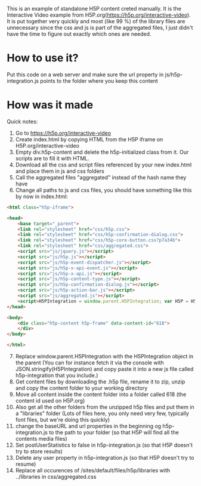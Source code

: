 This is an example of standalone H5P content creted manually. It is the Interactive Video example from H5P.org(https://h5p.org/interactive-video). It is put together very quickly and most (like 99 %) of the library files are unnecessary since the css and js is part of the aggregated files, I just didn't have the time to figure out exactly which ones are needed.

# How to use it?
Put this code on a web server and make sure the url property in js/h5p-integration.js points to the folder where you keep this content

# How was it made
Quick notes:
1. Go to https://h5p.org/interactive-video
2. Create index.html by copying HTML from the H5P iframe on H5P.org/interactive-video
3. Empty div.h5p-content and delete the h5p-initialized class from it. Our scripts are to fill it with HTML.
4. Download all the css and script files referenced by your new index.html and place them in js and css folders
5. Call the aggregated files "aggregated" instead of the hash name they have
6. Change all paths to js and css files, you should have something like this by now in index.html:

```html
<html class="h5p-iframe">

<head>
    <base target="_parent">
    <link rel="stylesheet" href="css/h5p.css">
    <link rel="stylesheet" href="css/h5p-confirmation-dialog.css">
    <link rel="stylesheet" href="css/h5p-core-button.css?p7a34b">
    <link rel="stylesheet" href="css/aggregated.css">
    <script src="js/jquery.js"></script>
    <script src="js/h5p.js"></script>
    <script src="js/h5p-event-dispatcher.js"></script>
    <script src="js/h5p-x-api-event.js"></script>
    <script src="js/h5p-x-api.js"></script>
    <script src="js/h5p-content-type.js"></script>
    <script src="js/h5p-confirmation-dialog.js"></script>
    <script src="js/h5p-action-bar.js"></script>
    <script src="js/aggregated.js"></script>
    <script>H5PIntegration = window.parent.H5PIntegration; var H5P = H5P || {}; H5P.externalEmbed = false;</script>
</head>

<body>
    <div class="h5p-content h5p-frame" data-content-id="618">
    </div>
</body>

</html>
```

7. Replace window.parent.H5PIntegration with the H5PIntegration object in the parent (You can for instance fetch it via the console with JSON.stringify(H5PIntegration) and copy paste it into a new js file called h5p-integration that you include.)
8. Get content files by downloading the .h5p file, rename it to zip, unzip and copy the content folder to your working directory
9. Move all content inside the content folder into a folder called 618 (the content id used on H5P.org)
10. Also get all the other folders from the unzipped h5p files and put them in a "libraries" folder (Lots of files here, you only need very few, typically font files, but we're doing this quickly)
11. change the baseURL and url properties in the beginning og h5p-integration.js to the path to your folder (so that H5P will find all the contents media files)
12. Set postUserStatistics to false in h5p-integration.js (so that H5P doesn't try to store results)
13. Delete any user property in h5p-integration.js (so that H5P doesn't try to resume)
14. Replace all occurences of /sites/default/files/h5p/libraries with ../libraries in css/aggregated.css
